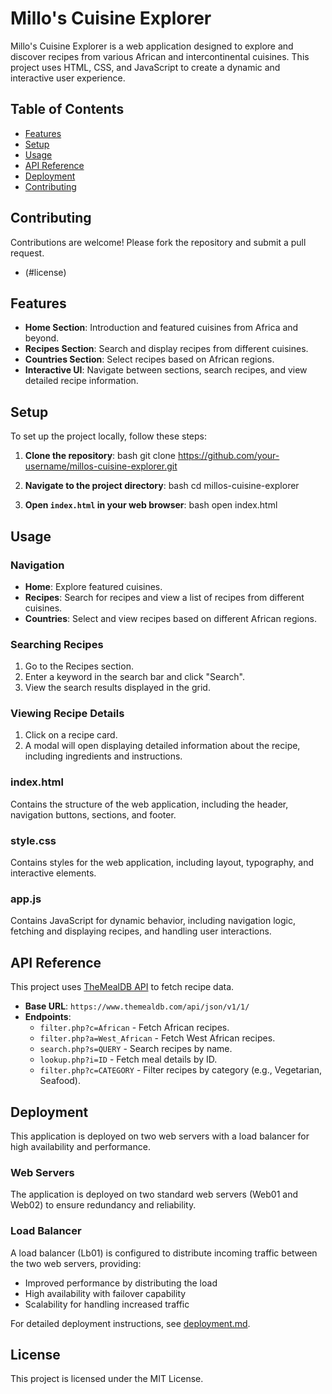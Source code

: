 # Millo's Cuisine Explorer

Millo's Cuisine Explorer is a web application designed to explore and discover recipes from various African and intercontinental cuisines. This project uses HTML, CSS, and JavaScript to create a dynamic and interactive user experience.

## Table of Contents

- [Features](#features)
- [Setup](#setup)
- [Usage](#usage)
- [API Reference](#api-reference)
- [Deployment](#deployment)
- [Contributing](#contributing)

## Contributing

Contributions are welcome! Please fork the repository and submit a pull request.

- (#license)

## Features

- **Home Section**: Introduction and featured cuisines from Africa and beyond.
- **Recipes Section**: Search and display recipes from different cuisines.
- **Countries Section**: Select recipes based on African regions.
- **Interactive UI**: Navigate between sections, search recipes, and view detailed recipe information.

## Setup

To set up the project locally, follow these steps:

1. **Clone the repository**:
bash
git clone https://github.com/your-username/millos-cuisine-explorer.git

2. **Navigate to the project directory**:
bash
cd millos-cuisine-explorer

3. **Open `index.html` in your web browser**:
bash
open index.html

## Usage

### Navigation

- **Home**: Explore featured cuisines.
- **Recipes**: Search for recipes and view a list of recipes from different cuisines.
- **Countries**: Select and view recipes based on different African regions.

### Searching Recipes

1. Go to the Recipes section.
2. Enter a keyword in the search bar and click "Search".
3. View the search results displayed in the grid.

### Viewing Recipe Details

1. Click on a recipe card.
2. A modal will open displaying detailed information about the recipe, including ingredients and instructions.

### index.html

Contains the structure of the web application, including the header, navigation buttons, sections, and footer.

### style.css

Contains styles for the web application, including layout, typography, and interactive elements.

### app.js

Contains JavaScript for dynamic behavior, including navigation logic, fetching and displaying recipes, and handling user interactions.

## API Reference

This project uses [TheMealDB API](https://www.themealdb.com/api.php) to fetch recipe data.

- **Base URL**: `https://www.themealdb.com/api/json/v1/1/`
- **Endpoints**:
  - `filter.php?c=African` - Fetch African recipes.
  - `filter.php?a=West_African` - Fetch West African recipes.
  - `search.php?s=QUERY` - Search recipes by name.
  - `lookup.php?i=ID` - Fetch meal details by ID.
  - `filter.php?c=CATEGORY` - Filter recipes by category (e.g., Vegetarian, Seafood).

## Deployment

This application is deployed on two web servers with a load balancer for high availability and performance.

### Web Servers

The application is deployed on two standard web servers (Web01 and Web02) to ensure redundancy and reliability.

### Load Balancer

A load balancer (Lb01) is configured to distribute incoming traffic between the two web servers, providing:

- Improved performance by distributing the load
- High availability with failover capability
- Scalability for handling increased traffic

For detailed deployment instructions, see [deployment.md](deployment.md).

## License

This project is licensed under the MIT License.
